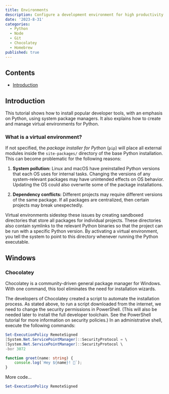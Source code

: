 ```yaml
---
title: Environments
description: Configure a development environment for high productivity.
date: '2023-8-31'
categories:
  - Python
  - Node
  - Git
  - Chocolatey
  - Homebrew
published: true
---
```


## Contents

- [Introduction](#introduction)

## Introduction

This tutorial shows how to install popular developer tools, with an emphasis on Python, using system package managers. It also explains how to create and manage virtual environments for Python.

### What is a virtual environment?

If not specified, the _package installer for Python_ (`pip`) will place all external modules inside the `site-packages/` directory of the base Python installation. This can become problematic for the following reasons:

1. **System pollution:** Linux and macOS have preinstalled Python versions that each OS uses for internal tasks. Changing the versions of any system-relevant packages may have unintended effects on OS behavior. Updating the OS could also overwrite some of the package installations.

2. **Dependency conflicts:** Different projects may require different versions of the same package. If all packages are centralized, then certain projects may break unexpectedly.

Virtual environments sidestep these issues by creating sandboxed directories that store all packages for individual projects. These directories also contain symlinks to the relevant Python binaries so that the project can be run with a specific Python version. By activating a virtual environment, you tell the system to point to this directory whenever running the Python executable.

## Windows

### Chocolatey

Chocolatey is a community-driven general package manager for Windows. With one command, this tool eliminates the need for installation wizards.

The developers of Chocolatey created a script to automate the installation process. As stated above, to run a script downloaded from the internet, we need to change the security permissions in PowerShell. (This will also be needed later to install the full developer toolchain. See the PowerShell tutorial for more information on security policies.) In an administrative shell, execute the following commands:

```ps1
Set-ExecutionPolicy RemoteSigned
[System.Net.ServicePointManager]::SecurityProtocol = \
[System.Net.ServicePointManager]::SecurityProtocol \
-bor 3072
```

```ts
function greet(name: string) {
	console.log(`Hey ${name}! 👋`);
}
```

More code...

```ps1
Set-ExecutionPolicy RemoteSigned
```
